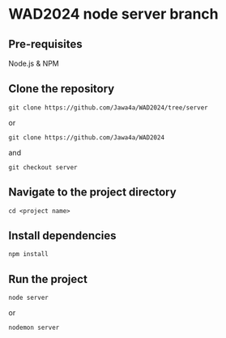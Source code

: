 # WAD2024 node server branch


## Pre-requisites
Node.js \& NPM

## Clone the repository
```
git clone https://github.com/Jawa4a/WAD2024/tree/server
```
or
```
git clone https://github.com/Jawa4a/WAD2024
```
and 
```
git checkout server
```

## Navigate to the project directory
```
cd <project name>
```

## Install dependencies
```
npm install
```

## Run the project
```
node server
```

or 
```
nodemon server
```